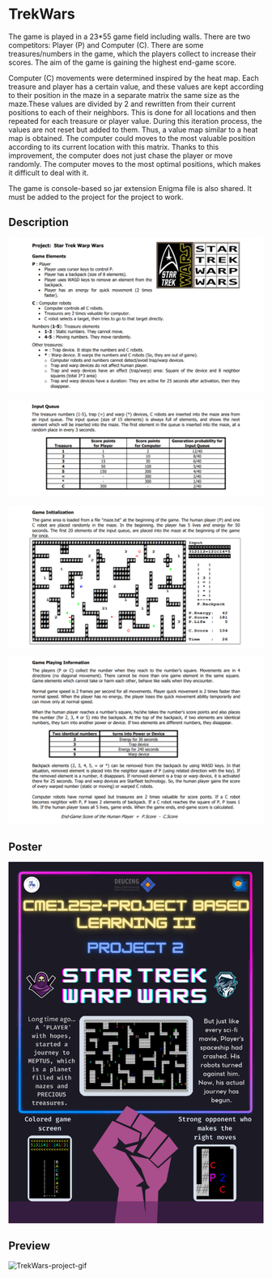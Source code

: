 
# TrekWars

The game is played in a 23*55 game field including walls. There are two competitors: Player (P) and Computer (C). There are some treasures/numbers in the game, which the players collect to increase their scores. The aim of the game is gaining the highest end-game score.

Computer (C) movements were determined inspired by the heat map. Each treasure and player has a certain value, and these values ​​are kept according to their position in the maze in a separate matrix the same size as the maze.These values ​​are divided by 2 and rewritten from their current positions to each of their neighbors. This is done for all locations and then repeated for each treasure or player value. During this iteration process, the values ​​are not reset but added to them. Thus, a value map similar to a heat map is obtained. The computer could moves to the most valuable position according to its current location with this matrix. Thanks to this improvement, the computer does not just chase the player or move randomly. The computer moves to the most optimal positions, which makes it difficult to deal with it.

The game is console-based so jar extension Enigma file is also shared. It must be added to the project for the project to work.

## Description

![TrekWars-project-description-1](https://github.com/tolgamertsaruhan/TrekWars/blob/main/images-for-readme/TrekWars-project-description-1.png)

![TrekWars-project-description-2](https://github.com/tolgamertsaruhan/TrekWars/blob/main/images-for-readme/TrekWars-project-description-2.png)

![TrekWars-project-description-3](https://github.com/tolgamertsaruhan/TrekWars/blob/main/images-for-readme/TrekWars-project-description-3.png)

![TrekWars-project-description-4](https://github.com/tolgamertsaruhan/TrekWars/blob/main/images-for-readme/TrekWars-project-description-4.png)

## Poster

![TrekWars-project-poster](https://github.com/tolgamertsaruhan/TrekWars/blob/main/images-for-readme/TrekWars-project-poster.png)

## Preview

![TrekWars-project-gif](https://github.com/tolgamertsaruhan/TrekWars/blob/main/images-for-readme/TrekWars-project-gif.gif)
